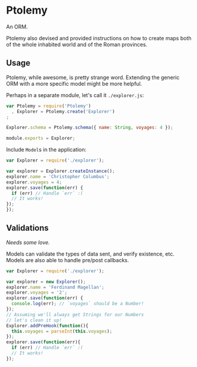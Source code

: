 Ptolemy
===

An ORM.

Ptolemy also devised and provided instructions on how to create maps both of the whole inhabited world and of the Roman provinces.

## Usage

Ptolemy, while awesome, is pretty strange word. Extending the generic ORM with a more specific model might be more helpful.

Perhaps in a separate module, let's call it `./explorer.js`:

```javascript
var Ptolemy = require('Ptolemy')
  , Explorer = Ptolemy.create('Explorer')
;

Explorer.schema = Ptolemy.schema({ name: String, voyages: 4 });

module.exports = Explorer;
```

Include `Model`s in the application:

```javascript
var Explorer = require('./explorer');

var explorer = Explorer.createInstance();
explorer.name = 'Christopher Columbus';
explorer.voyages = 4;
explorer.save(function(err) {
  if (err) // Handle `err` :(
  // It works!
});
});
```

## Validations

_Needs some love._

Models can validate the types of data sent, and verify existence, etc. Models are also able to handle pre/post callbacks.

```javascript
var Explorer = require('./explorer');

var explorer = new Explorer();
explorer.name = 'Ferdinand Magellan';
explorer.voyages = '2';
explorer.save(function(err) {
  console.log(err); // `voyages` should be a Number!
});
// Assuming we'll always get Strings for our Numbers
// let's clean it up!
Explorer.addPreHook(function(){
  this.voyages = parseInt(this.voyages);
});
explorer.save(function(err){
  if (err) // Handle `err` :(
  // It works!
});

```